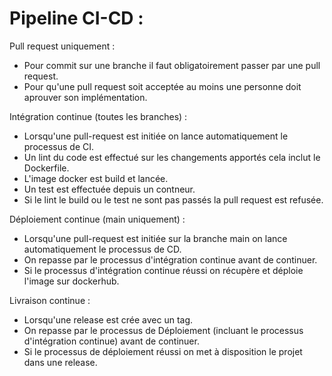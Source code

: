# Pipeline CI-CD :

Pull request uniquement :
- Pour commit sur une branche il faut obligatoirement passer par une pull request.
- Pour qu'une pull request soit acceptée au moins une personne doit aprouver son implémentation.

Intégration continue (toutes les branches) :
- Lorsqu'une pull-request est initiée on lance automatiquement le processus de CI.
- Un lint du code est effectué sur les changements apportés cela inclut le Dockerfile.
- L'image docker est build et lancée.
- Un test est effectuée depuis un contneur.
- Si le lint le build ou le test ne sont pas passés la pull request est refusée.

Déploiement continue (main uniquement) :
- Lorsqu'une pull-request est initiée sur la branche main on lance automatiquement le processus de CD.
- On repasse par le processus d'intégration continue avant de continuer.
- Si le processus d'intégration continue réussi on récupère et déploie l'image sur dockerhub.

Livraison continue :
- Lorsqu'une release est crée avec un tag.
- On repasse par le processus de Déploiement (incluant le processus d'intégration continue) avant de continuer.
- Si le processus de déploiement réussi on met à disposition le projet dans une release.
